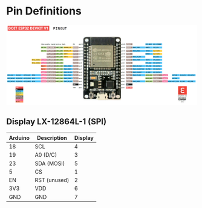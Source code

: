 # Pin Definitions

![DOIT32 devkit v1 pinout](pinoutDOIT32devkitv1.png)

## Display LX-12864L-1 (SPI)
| Arduino | Description  | Display |
|---------|--------------|---------|
| 18      | SCL          | 4       |
| 19      | A0 (D/C)     | 3       |
| 23      | SDA (MOSI)   | 5       |
| 5       | CS           | 1       |
| EN      | RST (unused) | 2       |
| 3V3     | VDD          | 6       |
| GND     | GND          | 7       |
